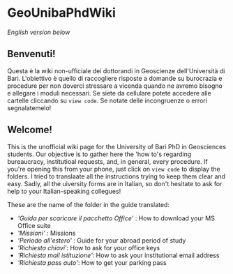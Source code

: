# GeoUnibaPhdWiki
*English version below*

## Benvenuti!
Questa è la wiki non-ufficiale dei dottorandi in Geoscienze dell'Università di Bari. L'obiettivo è quello di raccogliere risposte a domande su burocrazia e procedure per non doverci stressare a vicenda quando ne avremo bisogno e allegare i moduli necessari. Se siete da cellulare potete accedere alle cartelle cliccando su `view code`. Se notate delle incongruenze o errori segnalatemelo!


## Welcome!
This is the unofficial wiki page for the University of Bari PhD in Geosciences students. Our objective is to gather here the 'how to's regarding bureaucracy, institutioal requests, and, in general, every procedure. If you're opening this from your phone, just click on `view code` to display the folders. I tried to translaate all the instructions trying to keep them clear and easy. 
Sadly, all the uiversity forms are in Italian, so don't hesitate to ask for help to your Italian-speaking collegues!

These are the name of the folder in the guide translated:

- *'Guida per scaricare il pacchetto Office'* : How to download your MS Office suite
- *'Missioni'* : Missions
- *'Periodo all'estero'* : Guide for your abroad period of study
- *'Richiesta chiavi'*: How to ask for your office keys
- *'Richiesta mail istituzione'*: How to ask your institutional email address
- *'Richiesta pass auto'*: How to get your parking pass 
